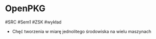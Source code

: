 # OpenPKG
#SRC #Sem1 #ZSK #wykład 

- Chęć tworzenia w miarę jednolitego środowiska na wielu maszynach